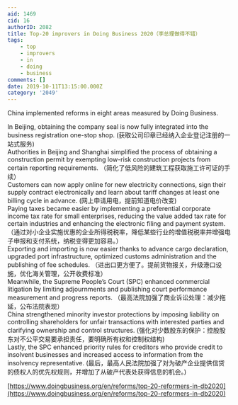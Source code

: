 ```yaml
---
aid: 1469
cid: 16
authorID: 2082
title: Top-20 improvers in Doing Business 2020（李总理做得不错）
tags:
    - top
    - improvers
    - in
    - doing
    - business
comments: []
date: 2019-10-11T13:15:00.000Z
category: '2049'
---
```


China implemented reforms in eight areas measured by Doing Business.

In Beijing, obtaining the company seal is now fully integrated into the business registration one-stop shop. (获取公司印章已经纳入企业登记注册的一站式服务)  
Authorities in Beijing and Shanghai simplified the process of obtaining a construction permit by exempting low-risk construction projects from certain reporting requirements. （简化了低风险的建筑工程获取施工许可证的手续）  
Customers can now apply online for new electricity connections, sign their supply contract electronically and learn about tariff changes at least one billing cycle in advance. (网上申请用电，提前知道电价改变)  
Paying taxes became easier by implementing a preferential corporate income tax rate for small enterprises, reducing the value added tax rate for certain industries and enhancing the electronic filing and payment system. （通过对小企业实施优惠的企业所得税税率，降低某些行业的增值税税率并增强电子申报和支付系统，纳税变得更加容易。）  
Exporting and importing is now easier thanks to advance cargo declaration, upgraded port infrastructure, optimized customs administration and the publishing of fee schedules. （进出口更方便了。提前货物报关，升级港口设施，优化海关管理，公开收费标准）  
Meanwhile, the Supreme People’s Court (SPC) enhanced commercial litigation by limiting adjournments and publishing court performance measurement and progress reports. （最高法院加强了商业诉讼处理：减少拖延，公布法院表现）  
China strengthened minority investor protections by imposing liability on controlling shareholders for unfair transactions with interested parties and clarifying ownership and control structures. (强化对少数股东的保护：控股股东对不公平交易要承担责任，要明确所有权和控制权结构)  
Lastly, the SPC enhanced priority rules for creditors who provide credit to insolvent businesses and increased access to information from the insolvency representative. (最后，最高人民法院加强了对为破产企业提供信贷的债权人的优先权规则，并增加了从破产代表处获得信息的机会。)

[https://www.doingbusiness.org/en/reforms/top-20-reformers-in-db2020](https://www.doingbusiness.org/en/reforms/top-20-reformers-in-db2020)
